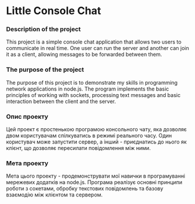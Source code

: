 # Little Console Chat

### Description of the project

This project is a simple console chat application that allows two users to communicate in real time. One user can run the server and another can join it as a client, allowing messages to be forwarded between them.

### The purpose of the project

The purpose of this project is to demonstrate my skills in programming network applications in node.js. The program implements the basic principles of working with sockets, processing text messages and basic interaction between the client and the server.

### Опис проекту

Цей проект є простенькою програмою консольного чату, яка дозволяє двом користувачам спілкуватись в режимі реального часу. Один користувач може запустити сервер, а інший - приєднатись до нього як клієнт, що дозволяє пересилати повідомлення між ними.

### Мета проекту

Мета цього проекту - продемонструвати мої навички в програмуванні мережевих додатків на node.js. Програма реалізує основні принципи роботи з сокетами, обробку текстових повідомлень та базову взаємодію між клієнтом та сервером.
